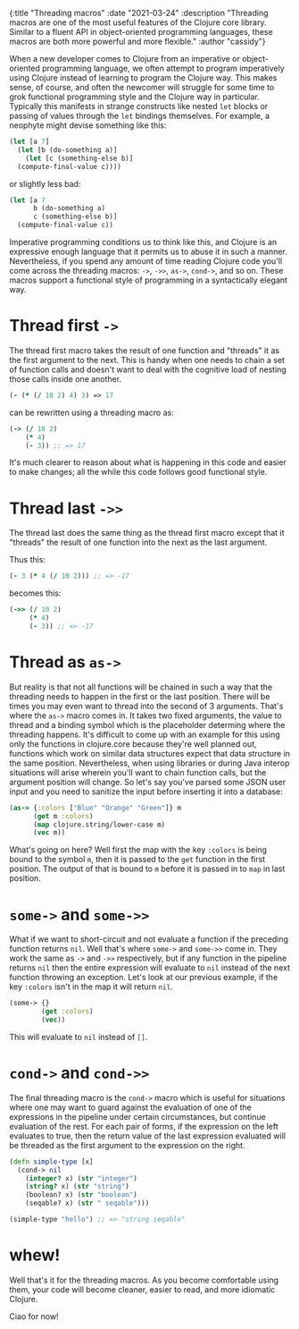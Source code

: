 {:title "Threading macros"
 :date "2021-03-24"
 :description "Threading macros are one of the most useful features of the Clojure core library. Similar to a fluent API in object-oriented programming languages, these macros are both more powerful and more flexible."
 :author "cassidy"}
 
When a new developer comes to Clojure from an imperative or object-oriented programming language, we often attempt to program imperatively using Clojure instead of learning to program the Clojure way. This makes sense, of course, and often the newcomer will struggle for some time to grok functional programming style and the Clojure way in particular. Typically this manifests in strange constructs like nested `let` blocks or passing of values through the `let` bindings themselves. For example, a neophyte might devise something like this:

```clojure
(let [a 7]
  (let [b (do-something a)]
    (let [c (something-else b)]
  (compute-final-value c))))
```

or slightly less bad:

```clojure
(let [a 7
      b (do-something a)
      c (something-else b)]
  (compute-final-value c))
```

Imperative programming conditions us to think like this, and Clojure is an expressive enough language that it permits us to abuse it in such a manner. Nevertheless, if you spend any amount of time reading Clojure code you'll come across the threading macros: `->`, `->>`, `as->`, `cond->`, and so on. These macros support a functional style of programming in a syntactically elegant way.

# Thread first `->`

The thread first macro takes the result of one function and "threads" it as the first argument to the next. This is handy when one needs to chain a set of function calls and doesn't want to deal with the cognitive load of nesting those calls inside one another.

```clojure
(- (* (/ 10 2) 4) 3) => 17
```

can be rewritten using a threading macro as:

```clojure
(-> (/ 10 2)
    (* 4)
    (- 3)) ;; => 17
```

It's much clearer to reason about what is happening in this code and easier to make changes; all the while this code follows good functional style.

# Thread last `->>`

The thread last does the same thing as the thread first macro except that it "threads" the result of one function into the next as the last argument.

Thus this:

```clojure
(- 3 (* 4 (/ 10 2))) ;; => -17
```

becomes this:

```clojure
(->> (/ 10 2)
     (* 4)
     (- 3)) ;; => -17
```

# Thread as `as->`

But reality is that not all functions will be chained in such a way that the threading needs to happen in the first or the last position. There will be times you may even want to thread into the second of 3 arguments. That's where the `as->` macro comes in. It takes two fixed arguments, the value to thread and a binding symbol which is the placeholder determing where the threading happens. It's difficult to come up with an example for this using only the functions in clojure.core because they're well planned out, functions which work on similar data structures expect that data structure in the same position. Nevertheless, when using libraries or during Java interop situations will arise wherein you'll want to chain function calls, but the argument position will change. So let's say you've parsed some JSON user input and you need to sanitize the input before inserting it into a database:

```clojure
(as-> {:colors ["Blue" "Orange" "Green"]} m
      (get m :colors)
      (map clojure.string/lower-case m)
      (vec m))
```

What's going on here? Well first the map with the key `:colors` is being bound to the symbol `m`, then it is passed to the `get` function in the first position. The output of that is bound to `m` before it is passed in to `map` in last position.

# `some->` and `some->>`

What if we want to short-circuit and not evaluate a function if the preceding function returns `nil`. Well that's where `some->` and `some->>` come in. They work the same as `->` and `->>` respectively, but if any function in the pipeline returns `nil` then the entire expression will evaluate to `nil` instead of the next function throwing an exception. Let's look at our previous example, if the key `:colors` isn't in the map it will return `nil`.

```clojure
(some-> {}
        (get :colors)
        (vec))
```

This will evaluate to `nil` instead of `[]`.

# `cond->` and `cond->>`

The final threading macro is the `cond->` macro which is useful for situations where one may want to guard against the evaluation of one of the expressions in the pipeline under certain circumstances, but continue evaluation of the rest. For each pair of forms, if the expression on the left evaluates to true, then the return value of the last expression evaluated will be threaded as the first argument to the expression on the right.

```clojure
(defn simple-type [x]
  (cond-> nil
    (integer? x) (str "integer")
    (string? x) (str "string")
    (boolean? x) (str "boolean")
    (seqable? x) (str " seqable")))

(simple-type "hello") ;; => "string seqable"
```

# whew!

Well that's it for the threading macros. As you become comfortable using them, your code will become cleaner, easier to read, and more idiomatic Clojure.

Ciao for now!
